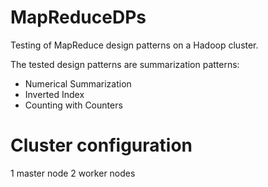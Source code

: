 # MapReduceDPs
Testing of MapReduce design patterns on a Hadoop cluster.

The tested design patterns are summarization patterns:
- Numerical Summarization
- Inverted Index
- Counting with Counters

# Cluster configuration
1 master node
2 worker nodes
